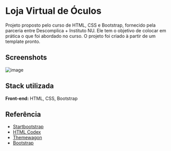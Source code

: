 # Loja Virtual de Óculos

Projeto proposto pelo curso de HTML, CSS e Bootstrap, fornecido pela parceria entre Descomplica + Instituto NU. Ele tem o objetivo de colocar em prática o que foi abordado no curso.
O projeto foi criado à partir de um template pronto.

## Screenshots

![image](https://github.com/mariapgomes/loja-de-oculos/assets/116521777/2816e696-4f01-49dc-a950-991918d17755)


## Stack utilizada

**Front-end:** HTML, CSS, Bootstrap

## Referência

 - [Startbootstrap](https://awesomeopensource.com/project/elangosundar/awesome-README-templates)
 - [HTML Codex](https://htmlcodex.com/)
 - [Themewagon](https://themewagon.com/)
 - [Bootstrap](https://getbootstrap.com/docs/5.0/getting-started/introduction/)
